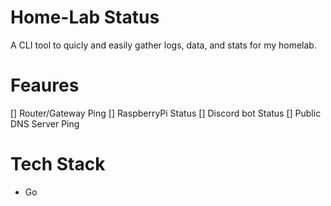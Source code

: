 # Home-Lab Status

A CLI tool to quicly and easily gather logs, data, and stats for my homelab. 


# Feaures

[] Router/Gateway Ping
[] RaspberryPi Status
[] Discord bot Status
[] Public DNS Server Ping

# Tech Stack

- Go
